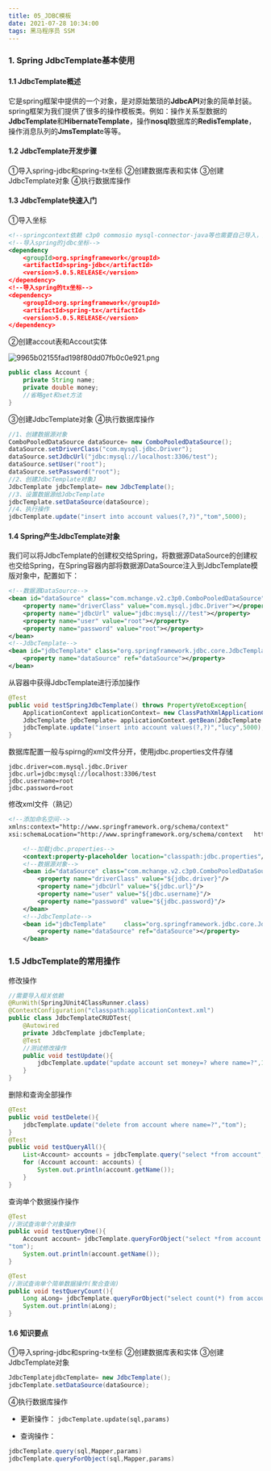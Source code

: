 ```yaml
---
title: 05_JDBC模板
date: 2021-07-28 10:34:00
tags: 黑马程序员 SSM
---
```


### 1. Spring JdbcTemplate基本使用

#### 1.1 JdbcTemplate概述

它是spring框架中提供的一个对象，是对原始繁琐的**JdbcAPI**对象的简单封装。spring框架为我们提供了很多的操作模板类。例如：操作关系型数据的**JdbcTemplate**和**HibernateTemplate**，操作**nosql**数据库的**RedisTemplate**，操作消息队列的**JmsTemplat**e等等。

#### 1.2 JdbcTemplate开发步骤

①导入spring-jdbc和spring-tx坐标
②创建数据库表和实体
③创建JdbcTemplate对象
④执行数据库操作

#### 1.3 JdbcTemplate快速入门

①导入坐标

```xml
<!--springcontext依赖 c3p0 commosio mysql-connector-java等也需要自己导入，具体参考案例-->
<!--导入spring的jdbc坐标-->
<dependency
    <groupId>org.springframework</groupId>
    <artifactId>spring-jdbc</artifactId>
    <version>5.0.5.RELEASE</version>
</dependency>
<!--导入spring的tx坐标-->
<dependency>
    <groupId>org.springframework</groupId>
    <artifactId>spring-tx</artifactId>
    <version>5.0.5.RELEASE</version>
</dependency>
```

②创建accout表和Accout实体

![9965b02155fad198f80dd07fb0c0e921.png](en-resource://database/1979:1)

```java
public class Account {
    private String name;
    private double money;
    //省略get和set方法
}
```

③创建JdbcTemplate对象
④执行数据库操作

```java
//1、创建数据源对象
ComboPooledDataSource dataSource= new ComboPooledDataSource();
dataSource.setDriverClass("com.mysql.jdbc.Driver");
dataSource.setJdbcUrl("jdbc:mysql://localhost:3306/test");
dataSource.setUser("root");
dataSource.setPassword("root");
//2、创建JdbcTemplate对象J
JdbcTemplate jdbcTemplate= new JdbcTemplate();
//3、设置数据源给JdbcTemplate
jdbcTemplate.setDataSource(dataSource);
//4、执行操作
jdbcTemplate.update("insert into account values(?,?)","tom",5000);
```

#### 1.4 Spring产生JdbcTemplate对象

我们可以将JdbcTemplate的创建权交给Spring，将数据源DataSource的创建权也交给Spring，在Spring容器内部将数据源DataSource注入到JdbcTemplate模版对象中，配置如下：

```xml
<!--数据源DataSource-->
<bean id="dataSource" class="com.mchange.v2.c3p0.ComboPooledDataSource">
    <property name="driverClass" value="com.mysql.jdbc.Driver"></property>
    <property name="jdbcUrl" value="jdbc:mysql:///test"></property>
    <property name="user" value="root"></property>
    <property name="password" value="root"></property>
</bean>
<!--JdbcTemplate-->
<bean id="jdbcTemplate" class="org.springframework.jdbc.core.JdbcTemplate">
    <property name="dataSource" ref="dataSource"></property>
</bean>
```

从容器中获得JdbcTemplate进行添加操作

```java
@Test
public void testSpringJdbcTemplate() throws PropertyVetoException{
    ApplicationContext applicationContext= new ClassPathXmlApplicationContext("applicationContext.xml");
    JdbcTemplate jdbcTemplate= applicationContext.getBean(JdbcTemplate.class);
    jdbcTemplate.update("insert into account values(?,?)","lucy",5000);
}
```

数据库配置一般与spirng的xml文件分开，使用jdbc.properties文件存储
```properties
jdbc.driver=com.mysql.jdbc.Driver
jdbc.url=jdbc:mysql://localhost:3306/test
jdbc.username=root
jdbc.password=root
```

修改xml文件（熟记）
```xml
<!--添加命名空间-->
xmlns:context="http://www.springframework.org/schema/context"
xsi:schemaLocation="http://www.springframework.org/schema/context   http://www.springframework.org/schema/context/spring-context.xsd

    <!--加载jdbc.properties-->
    <context:property-placeholder location="classpath:jdbc.properties"/>
    <!--数据源对象-->
    <bean id="dataSource" class="com.mchange.v2.c3p0.ComboPooledDataSource">
        <property name="driverClass" value="${jdbc.driver}"/>
        <property name="jdbcUrl" value="${jdbc.url}"/>
        <property name="user" value="${jdbc.username}"/>
        <property name="password" value="${jdbc.password}"/>
    </bean>    
    <!--JdbcTemplate-->
    <bean id="jdbcTemplate"     class="org.springframework.jdbc.core.JdbcTemplate">
        <property name="dataSource" ref="dataSource"></property>
    </bean>
```



### 1.5 JdbcTemplate的常用操作

修改操作

```java
//需要导入相关依赖
@RunWith(SpringJUnit4ClassRunner.class)
@ContextConfiguration("classpath:applicationContext.xml")
public class JdbcTemplateCRUDTest{
    @Autowired
    private JdbcTemplate jdbcTemplate;
    @Test
    //测试修改操作
    public void testUpdate(){
        jdbcTemplate.update("update account set money=? where name=?",1000,"tom");
    }
}
```

删除和查询全部操作

```java
@Test
public void testDelete(){
    jdbcTemplate.update("delete from account where name=?","tom");
}
@Test
public void testQueryAll(){
    List<Account> accounts = jdbcTemplate.query("select *from account", new BeanPropertyRowMapper<Account>(Account.class));
    for (Account account: accounts) {
        System.out.println(account.getName());
    }
}
```

查询单个数据操作操作

```java
@Test
//测试查询单个对象操作
public void testQueryOne(){
    Account account= jdbcTemplate.queryForObject("select *from account where name=?", new BeanPropertyRowMapper<Account>(Account.class), 
"tom");
    System.out.println(account.getName());
}

@Test
//测试查询单个简单数据操作(聚合查询)
public void testQueryCount(){
    Long aLong= jdbcTemplate.queryForObject("select count(*) from account", Long.class);
    System.out.println(aLong);
}
```

#### 1.6 知识要点

①导入spring-jdbc和spring-tx坐标
②创建数据库表和实体
③创建JdbcTemplate对象

```java
JdbcTemplatejdbcTemplate= new JdbcTemplate();
jdbcTemplate.setDataSource(dataSource);
```

④执行数据库操作

- 更新操作：
`jdbcTemplate.update(sql,params)`

- 查询操作：

```java
jdbcTemplate.query(sql,Mapper,params)
jdbcTemplate.queryForObject(sql,Mapper,params)
```




